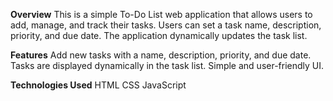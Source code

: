 **Overview**
This is a simple To-Do List web application that allows users to add, manage, and track their tasks. Users can set a task name, description, priority, and due date. The application dynamically updates the task list.

**Features**
Add new tasks with a name, description, priority, and due date.
Tasks are displayed dynamically in the task list.
Simple and user-friendly UI.

**Technologies Used**
HTML
CSS
JavaScript

